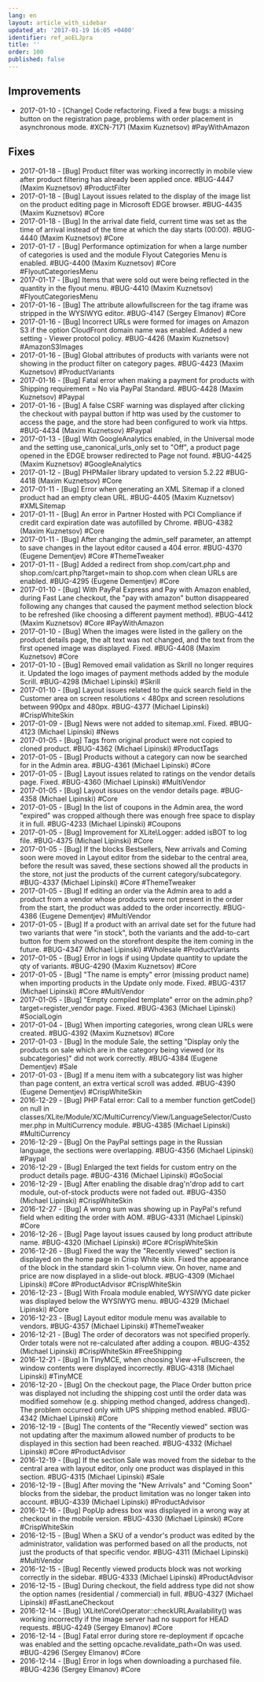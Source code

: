 ```yaml
---
lang: en
layout: article_with_sidebar
updated_at: '2017-01-19 16:05 +0400'
identifier: ref_aoELJpra
title: ''
order: 100
published: false
---
```

## Improvements

* 2017-01-10 - [Change] Code refactoring. Fixed a few bugs: a missing button on the registration page, problems with order placement in asynchronous mode. #XCN-7171 (Maxim Kuznetsov) #PayWithAmazon

## Fixes

* 2017-01-18 - [Bug] Product filter was working incorrectly in mobile view after product filtering has already been applied once. #BUG-4447 (Maxim Kuznetsov) #ProductFilter
* 2017-01-18 - [Bug] Layout issues related to the display of the image list on the product editing page in Microsoft EDGE browser. #BUG-4435 (Maxim Kuznetsov) #Core
* 2017-01-18 - [Bug] In the arrival date field, current time was set as the time of arrival instead of the time at which the day starts (00:00). #BUG-4440 (Maxim Kuznetsov) #Core
* 2017-01-17 - [Bug] Performance optimization for when a large number of categories is used and the module Flyout Categories Menu is enabled. #BUG-4400 (Maxim Kuznetsov) #Core #FlyoutCategoriesMenu
* 2017-01-17 - [Bug] Items that were sold out were being reflected in the quantity in the flyout menu. #BUG-4410 (Maxim Kuznetsov) #FlyoutCategoriesMenu
* 2017-01-16 - [Bug] The attribute allowfullscreen for the tag iframe was stripped in the WYSIWYG editor. #BUG-4147 (Sergey Elmanov) #Core
* 2017-01-16 - [Bug] Incorrect URLs were formed for images on Amazon S3 if the option CloudFront domain name was enabled. Added a new setting - Viewer protocol policy. #BUG-4426 (Maxim Kuznetsov) #AmazonS3Images
* 2017-01-16 - [Bug] Global attributes of products with variants were not showing in the product filter on category pages. #BUG-4423 (Maxim Kuznetsov) #ProductVariants
* 2017-01-16 - [Bug] Fatal error when making a payment for products with Shipping requirement = No via PayPal Standard. #BUG-4428 (Maxim Kuznetsov) #Paypal
* 2017-01-16 - [Bug] A false CSRF warning was displayed after clicking the checkout with paypal button if http was used by the customer to access the page, and the store had been configured to work via https. #BUG-4434 (Maxim Kuznetsov) #Paypal
* 2017-01-13 - [Bug] With GoogleAnalytics enabled, in the Universal mode and the setting use_canonical_urls_only set to "Off", a product page opened in the EDGE browser redirected to Page not found. #BUG-4425 (Maxim Kuznetsov) #GoogleAnalytics
* 2017-01-12 - [Bug] PHPMailer library updated to version 5.2.22 #BUG-4418 (Maxim Kuznetsov) #Core
* 2017-01-11 - [Bug] Error when generating an XML Sitemap if a cloned product had an empty clean URL. #BUG-4405 (Maxim Kuznetsov) #XMLSitemap
* 2017-01-11 - [Bug] An error in Partner Hosted with PCI Compliance if credit card expiration date was autofilled by Chrome. #BUG-4382 (Maxim Kuznetsov) #Core
* 2017-01-11 - [Bug] After changing the admin_self parameter, an attempt to save changes in the layout editor caused a 404 error. #BUG-4370 (Eugene Dementjev) #Core #ThemeTweaker
* 2017-01-11 - [Bug] Added a redirect from shop.com/cart.php and shop.com/cart.php?target=main to shop.com when clean URLs are enabled. #BUG-4295 (Eugene Dementjev) #Core
* 2017-01-10 - [Bug] With PayPal Express and Pay with Amazon enabled, during Fast Lane checkout, the "pay with amazon" button disappeared following any changes that caused the payment method selection block to be refreshed (like choosing a different payment method). #BUG-4412 (Maxim Kuznetsov) #Core #PayWithAmazon
*  2017-01-10 - [Bug] When the images were listed in the gallery on the product details page, the alt text was not changed, and the text from the first opened image was displayed. Fixed. #BUG-4408 (Maxim Kuznetsov) #Core
* 2017-01-10 - [Bug] Removed email validation as Skrill no longer requires it. Updated the logo images of payment methods added by the module Scrill. #BUG-4298 (Michael Lipinski) #Skrill
* 2017-01-10 - [Bug] Layout issues related to the quick search field in the Customer area on screen resolutions < 480px and screen resolutions between 990px and 480px. #BUG-4377 (Michael Lipinski) #CrispWhiteSkin
* 2017-01-09 - [Bug] News were not added to sitemap.xml. Fixed. #BUG-4123 (Michael Lipinski) #News
* 2017-01-05 - [Bug] Tags from original product were not copied to cloned product. #BUG-4362 (Michael Lipinski) #ProductTags
* 2017-01-05 - [Bug] Products without a category can now be searched for in the Admin area. #BUG-4361 (Michael Lipinski) #Core
* 2017-01-05 - [Bug] Layout issues related to ratings on the vendor details page. Fixed. #BUG-4360 (Michael Lipinski) #MultiVendor
* 2017-01-05 - [Bug] Layout issues on the vendor details page. #BUG-4358 (Michael Lipinski) #Core
* 2017-01-05 - [Bug] In the list of coupons in the Admin area, the word "expired" was cropped although there was enough free space to display it in full. #BUG-4233 (Michael Lipinski) #Coupons
* 2017-01-05 - [Bug] Improvement for XLite\Logger: added isBOT to log file. #BUG-4375 (Michael Lipinski) #Core
* 2017-01-05 - [Bug] If the blocks Bestsellers, New arrivals and Coming soon were moved in Layout editor from the sidebar to the central area, before the result was saved, these sections showed all the products in the store, not just the products of the current category/subcategory. #BUG-4337 (Michael Lipinski) #Core #ThemeTweaker
* 2017-01-05 - [Bug] If editing an order via the Admin area to add a product from a vendor whose products were not present in the order from the start, the product was added to the order incorrectly. #BUG-4386 (Eugene Dementjev) #MultiVendor
* 2017-01-05 - [Bug] If a product with an arrival date set for the future had two variants that were "in stock", both the variants and the add-to-cart button for them showed on the storefront despite the item coming in the future. #BUG-4347 (Michael Lipinski) #Wholesale #ProductVariants
* 2017-01-05 - [Bug] Error in logs if using Update quantity to update the qty of variants. #BUG-4290 (Maxim Kuznetsov) #Core
* 2017-01-05 - [Bug] "The name is empty" error (missing product name) when importing products in the Update only mode. Fixed. #BUG-4317 (Michael Lipinski) #Core #MultiVendor
* 2017-01-05 - [Bug] "Empty compiled template" error on the admin.php?target=register_vendor page. Fixed. #BUG-4363 (Michael Lipinski) #SocialLogin
* 2017-01-04 - [Bug] When importing categories, wrong clean URLs were created. #BUG-4392 (Maxim Kuznetsov) #Core
* 2017-01-03 - [Bug] In the module Sale, the setting "Display only the products on sale which are in the category being viewed (or its subcategories)" did not work correctly. #BUG-4384 (Eugene Dementjev) #Sale
* 2017-01-03 - [Bug] If a menu item with a subcategory list was higher than page content, an extra vertical scroll was added. #BUG-4390 (Eugene Dementjev) #CrispWhiteSkin
* 2016-12-29 - [Bug] PHP Fatal error:  Call to a member function getCode() on null in classes/XLite/Module/XC/MultiCurrency/View/LanguageSelector/Customer.php in MultiCurrency module. #BUG-4385 (Michael Lipinski) #MultiCurrency
* 2016-12-29 - [Bug] On the PayPal settings page in the Russian language, the sections were overlapping. #BUG-4356 (Michael Lipinski) #Paypal
* 2016-12-29 - [Bug] Enlarged the text fields for custom entry on the product details page. #BUG-4316 (Michael Lipinski) #GoSocial
* 2016-12-29 - [Bug] After enabling the disable drag'n'drop add to cart module, out-of-stock products were not faded out. #BUG-4350 (Michael Lipinski) #CrispWhiteSkin
* 2016-12-27 - [Bug] A wrong sum was showing up in PayPal's refund field when editing the order with AOM. #BUG-4331 (Michael Lipinski) #Core
* 2016-12-26 - [Bug] Page layout issues caused by long product attribute name. #BUG-4320 (Michael Lipinski) #Core #CrispWhiteSkin
* 2016-12-26 - [Bug] Fixed the way the "Recently viewed" section is displayed on the home page in Crisp White skin. Fixed the appearance of the block in the standard skin 1-column view. On hover, name and price are now displayed in a slide-out block. #BUG-4309 (Michael Lipinski) #Core #ProductAdvisor #CrispWhiteSkin
* 2016-12-23 - [Bug] With Froala module enabled, WYSIWYG date picker was displayed below the WYSIWYG menu. #BUG-4329 (Michael Lipinski) #Core
* 2016-12-23 - [Bug] Layout editor module menu was available to vendors. #BUG-4357 (Michael Lipinski) #ThemeTweaker
* 2016-12-21 - [Bug] The order of decorators was not specified properly. Order totals were not re-calculated after adding a coupon. #BUG-4352 (Michael Lipinski) #CrispWhiteSkin #FreeShipping
* 2016-12-21 - [Bug] In TinyMCE, when choosing View->Fullscreen, the window contents were displayed incorrectly. #BUG-4318 (Michael Lipinski) #TinyMCE
* 2016-12-20 - [Bug] On the checkout page, the Place Order button price was displayed not including the shipping cost until the order data was modified somehow (e.g. shipping method changed, address changed). The problem occurred only with UPS shipping method enabled. #BUG-4342 (Michael Lipinski) #Core
* 2016-12-19 - [Bug] The contents of the "Recently viewed" section was not updating after the maximum allowed number of products to be displayed in this section had been reached. #BUG-4332 (Michael Lipinski) #Core #ProductAdvisor
* 2016-12-19 - [Bug] If the section Sale was moved from the sidebar to the central area with layout editor, only one product was displayed in this section. #BUG-4315 (Michael Lipinski) #Sale
* 2016-12-19 - [Bug] After moving the "New Arrivals" and "Coming Soon" blocks from the sidebar, the product limitation was no longer taken into account. #BUG-4339 (Michael Lipinski) #ProductAdvisor
* 2016-12-16 - [Bug] PopUp adress box was displayed in a wrong way at checkout in the mobile version. #BUG-4330 (Michael Lipinski) #Core #CrispWhiteSkin
* 2016-12-15 - [Bug] When a SKU of a vendor's product was edited by the administrator, validation was performed based on all the products, not just the products of that specific vendor. #BUG-4311 (Michael Lipinski) #MultiVendor
* 2016-12-15 - [Bug] Recently viewed products block was not working correctly in the sidebar. #BUG-4333 (Michael Lipinski) #ProductAdvisor
* 2016-12-15 - [Bug] During checkout, the field address type did not show the option names (residential / commercial) in full. #BUG-4327 (Michael Lipinski) #FastLaneCheckout
* 2016-12-14 - [Bug] \XLite\Core\Operator::checkURLAvailability() was working incorrectly if the image server had no support for HEAD requests. #BUG-4249 (Sergey Elmanov) #Core
* 2016-12-14 - [Bug] Fatal error during store re-deployment if opcache was enabled and the setting opcache.revalidate_path=On was used. #BUG-4296 (Sergey Elmanov) #Core
* 2016-12-14 - [Bug] Error in logs when downloading a purchased file. #BUG-4236 (Sergey Elmanov) #Core


